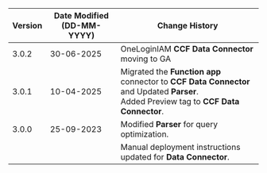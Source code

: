 | **Version** | **Date Modified (DD-MM-YYYY)** | **Change History**                                                 |
|-------------|--------------------------------|--------------------------------------------------------------------|
| 3.0.2       | 30-06-2025                     |  OneLoginIAM **CCF Data Connector** moving to GA  		                |
| 3.0.1       | 10-04-2025                     |  Migrated the **Function app** connector to **CCF Data Connector** and Updated **Parser**.<br/>Added Preview tag to **CCF Data Connector**.   		                |
| 3.0.0       | 25-09-2023                     |  Modified **Parser** for query optimization. 		                |
|             |                                |  Manual deployment instructions updated for **Data Connector**.     |  
